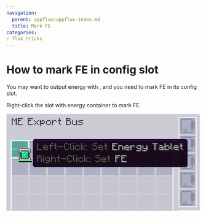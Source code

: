```yaml
---
navigation:
  parent: appflux/appflux-index.md
  title: Mark FE
categories:
- flux tricks
---
```


# How to mark FE in config slot

You may want to output energy with <ItemLink id="ae2:export_bus"/>, and you need to mark FE in its config slot.

Right-click the slot with energy container to mark FE.

![FE_MARK](../pic/fe_mark.png)
